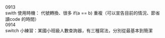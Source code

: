 0913   
swith 使用時機： 代號轉換、很多 if(a == b) 重複（可以宣告目前的情況、節省讀code 的時間）  
0914   
switch 小練習：某國小班級人數查詢器，有三種寫法，分別從最基本到簡潔  
